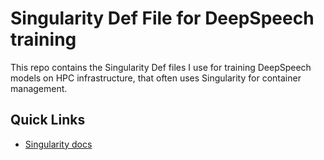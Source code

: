 # Singularity Def File for DeepSpeech training 

This repo contains the Singularity Def files I use for training DeepSpeech models on HPC infrastructure, that often uses Singularity for container management. 

## Quick Links 
* [Singularity docs](https://sylabs.io/guides/3.8/user-guide/index.html)
